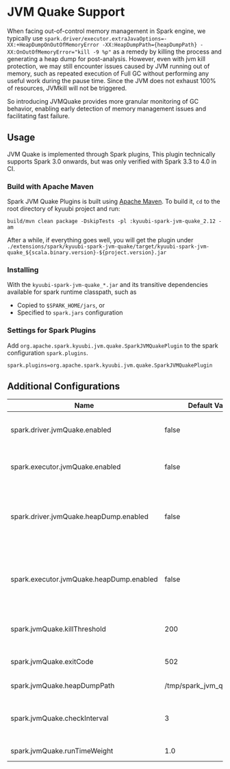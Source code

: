 <!--
- Licensed to the Apache Software Foundation (ASF) under one or more
- contributor license agreements.  See the NOTICE file distributed with
- this work for additional information regarding copyright ownership.
- The ASF licenses this file to You under the Apache License, Version 2.0
- (the "License"); you may not use this file except in compliance with
- the License.  You may obtain a copy of the License at
-
-   http://www.apache.org/licenses/LICENSE-2.0
-
- Unless required by applicable law or agreed to in writing, software
- distributed under the License is distributed on an "AS IS" BASIS,
- WITHOUT WARRANTIES OR CONDITIONS OF ANY KIND, either express or implied.
- See the License for the specific language governing permissions and
- limitations under the License.
-->

# JVM Quake Support

When facing out-of-control memory management in Spark engine, we typically use `spark.driver/executor.extraJavaOptions=-XX:+HeapDumpOnOutOfMemoryError -XX:HeapDumpPath={heapDumpPath} -XX:OnOutOfMemoryError="kill -9 %p"` as a remedy by killing the process and generating a heap dump for post-analysis. However, even with jvm kill protection, we may still encounter issues caused by JVM running out of memory, such as repeated execution of Full GC without performing any useful work during the pause time. Since the JVM does not exhaust 100% of resources, JVMkill will not be triggered.

So introducing JVMQuake provides more granular monitoring of GC behavior, enabling early detection of memory management issues and facilitating fast failure.

## Usage

JVM Quake is implemented through Spark plugins, This plugin technically supports Spark 3.0 onwards, but was only verified with Spark 3.3 to 4.0 in CI.

### Build with Apache Maven

Spark JVM Quake Plugins is built using [Apache Maven](https://maven.apache.org).
To build it, `cd` to the root directory of kyuubi project and run:

```shell
build/mvn clean package -DskipTests -pl :kyuubi-spark-jvm-quake_2.12 -am
```

After a while, if everything goes well, you will get the plugin under `./extensions/spark/kyuubi-spark-jvm-quake/target/kyuubi-spark-jvm-quake_${scala.binary.version}-${project.version}.jar`

### Installing

With the `kyuubi-spark-jvm-quake_*.jar` and its transitive dependencies available for spark runtime classpath, such as
- Copied to `$SPARK_HOME/jars`, or
- Specified to `spark.jars` configuration

### Settings for Spark Plugins

Add `org.apache.spark.kyuubi.jvm.quake.SparkJVMQuakePlugin` to the spark configuration `spark.plugins`.

```properties
spark.plugins=org.apache.spark.kyuubi.jvm.quake.SparkJVMQuakePlugin
```

## Additional Configurations

|                   Name                   |       Default Value       |                            Description                             |
|------------------------------------------|---------------------------|--------------------------------------------------------------------|
| spark.driver.jvmQuake.enabled            | false                     | when true, enable driver jvmQuake                                  |
| spark.executor.jvmQuake.enabled          | false                     | when true, enable executor jvmQuake                                |
| spark.driver.jvmQuake.heapDump.enabled   | false                     | when true, enable jvm heap dump when jvmQuake rearch the threshold |
| spark.executor.jvmQuake.heapDump.enabled | false                     | when true, enable jvm heap dump when jvmQuake rearch the threshold |
| spark.jvmQuake.killThreshold             | 200                       | The number of seconds to kill process                              |
| spark.jvmQuake.exitCode                  | 502                       | The exit code of kill process                                      |
| spark.jvmQuake.heapDumpPath              | /tmp/spark_jvm_quake/apps | The path of heap dump                                              |
| spark.jvmQuake.checkInterval             | 3                         | The number of seconds to check jvmQuake                            |
| spark.jvmQuake.runTimeWeight             | 1.0                       | The weight of rum time                                             |

